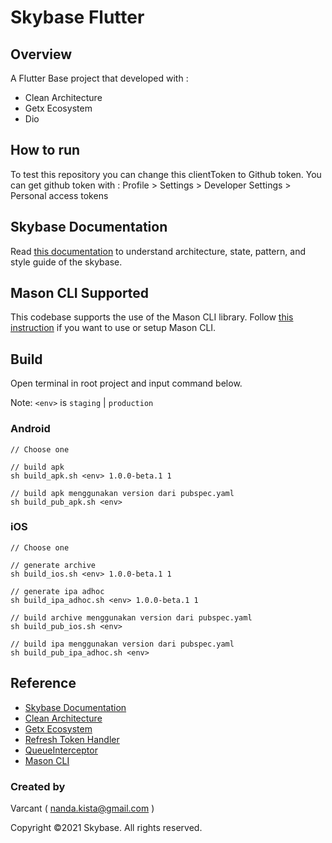 # Skybase Flutter

## Overview
A Flutter Base project that developed with :
- Clean Architecture
- Getx Ecosystem
- Dio

## How to run
To test this repository you can change this clientToken to Github token.
You can get github token with : Profile > Settings > Developer Settings > Personal access tokens

## Skybase Documentation
Read [this documentation](https://docs.google.com/document/d/1ZwO60uk2SnqVBfL-L7tmIu6ykHCB8MCHP9VxE-ijXYM/edit?usp=share_link) to understand architecture, state, pattern, and style guide of the skybase.

## Mason CLI Supported
This codebase supports the use of the Mason CLI library. Follow [this instruction](https://docs.google.com/document/d/1JfoTDzJ8FqCatVjTdzOn_9rDcIJBqadaSlvUZn53UCc/edit?usp=share_link) if you want to use or setup Mason CLI.

## Build

Open terminal in root project and input command below.

Note: `<env>` is `staging` | `production`

### Android

    // Choose one

    // build apk
    sh build_apk.sh <env> 1.0.0-beta.1 1

    // build apk menggunakan version dari pubspec.yaml
    sh build_pub_apk.sh <env>

### iOS

    // Choose one

    // generate archive
    sh build_ios.sh <env> 1.0.0-beta.1 1

    // generate ipa adhoc
    sh build_ipa_adhoc.sh <env> 1.0.0-beta.1 1

    // build archive menggunakan version dari pubspec.yaml
    sh build_pub_ios.sh <env>

    // build ipa menggunakan version dari pubspec.yaml
    sh build_pub_ipa_adhoc.sh <env>


## Reference
- [Skybase Documentation](https://docs.google.com/document/d/1ZwO60uk2SnqVBfL-L7tmIu6ykHCB8MCHP9VxE-ijXYM/edit?usp=share_link)
- [Clean Architecture](https://resocoder.com/2019/08/27/flutter-tdd-clean-architecture-course-1-explanation-project-structure/)
- [Getx Ecosystem](https://medium.com/flutter-community/the-flutter-getx-ecosystem-state-management-881c7235511d)
- [Refresh Token Handler](https://medium.com/nusanet/flutter-refresh-token-authentication-4c8a58071d75)
- [QueueInterceptor](https://github.com/flutterchina/dio/issues/1308)
- [Mason CLI](https://pub.dev/packages/mason_cli)



### Created by
Varcant
( nanda.kista@gmail.com )

Copyright ©2021 Skybase. All rights reserved.

